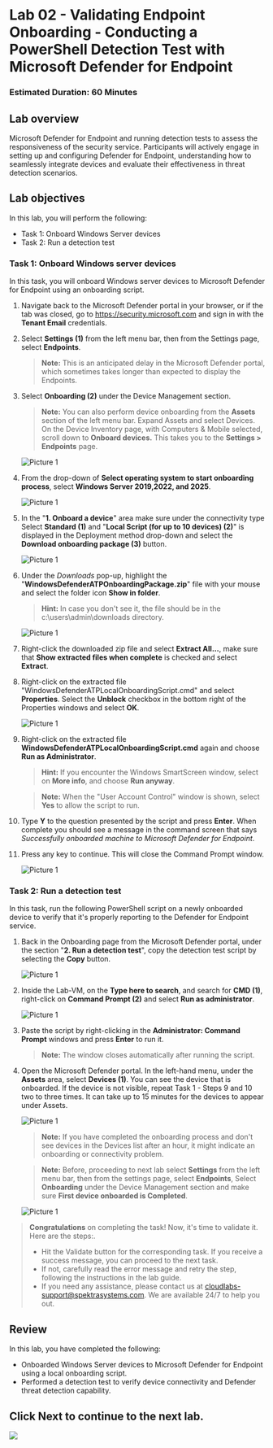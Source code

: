 # Lab 02 - Validating Endpoint Onboarding - Conducting a PowerShell Detection Test with Microsoft Defender for Endpoint

### Estimated Duration: 60 Minutes

## Lab overview

Microsoft Defender for Endpoint and running detection tests to assess the responsiveness of the security service. Participants will actively engage in setting up and configuring Defender for Endpoint, understanding how to seamlessly integrate devices and evaluate their effectiveness in threat detection scenarios.

## Lab objectives

In this lab, you will perform the following:

- Task 1: Onboard Windows Server devices 
- Task 2: Run a detection test

### Task 1: Onboard Windows server devices

In this task, you will onboard Windows server devices to Microsoft Defender for Endpoint using an onboarding script.

1. Navigate back to the Microsoft Defender portal in your browser, or if the tab was closed, go to https://security.microsoft.com and sign in with the **Tenant Email** credentials.

1. Select **Settings (1)** from the left menu bar, then from the Settings page, select **Endpoints**.

   >**Note:** This is an anticipated delay in the Microsoft Defender portal, which sometimes takes longer than expected to display the Endpoints.

1. Select **Onboarding (2)** under the Device Management section.

    >**Note:** You can also perform device onboarding from the **Assets** section of the left menu bar. Expand Assets and select Devices. On the Device Inventory page, with Computers & Mobile selected, scroll down to **Onboard devices.** This takes you to the **Settings > Endpoints** page.

   ![Picture 1](media/settings.png)

1. From the drop-down of **Select operating system to start onboarding process**, select **Windows Server 2019,2022, and 2025**.

   ![Picture 1](media/L2-T1-S4.png)

1. In the "**1. Onboard a device**" area make sure under the connectivity type Select **Standard (1)** and  "**Local Script (for up to 10 devices) (2)**" is displayed in the Deployment method drop-down and select the **Download onboarding package (3)** button. 

   ![Picture 1](media/L2-T1-S5.png)

1. Under the *Downloads* pop-up, highlight the "**WindowsDefenderATPOnboardingPackage.zip**" file with your mouse and select the folder icon **Show in folder**. 

    >**Hint:** In case you don't see it, the file should be in the c:\users\admin\downloads directory.
    
   ![Picture 1](media/showinfolder.png)

1. Right-click the downloaded zip file and select **Extract All...**, make sure that **Show extracted files when complete** is checked and select **Extract**.

1. Right-click on the extracted file "WindowsDefenderATPLocalOnboardingScript.cmd" and select **Properties**. Select the **Unblock** checkbox in the bottom right of the Properties windows and select **OK**.

   ![Picture 1](media/sc200-mod2-unblock.png)

1. Right-click on the extracted file **WindowsDefenderATPLocalOnboardingScript.cmd** again and choose **Run as Administrator**.  

    >**Hint:** If you encounter the Windows SmartScreen window, select on **More info**, and choose **Run anyway**. 

    >**Note:**  When the "User Account Control" window is shown, select **Yes** to allow the script to run.
    
1. Type **Y** to the question presented by the script and press **Enter**. When complete you should see a message in the command screen that says *Successfully onboarded machine to Microsoft Defender for Endpoint*.

1. Press any key to continue. This will close the Command Prompt window.

   ![Picture 1](media/SC-200-img25.png)

### Task 2: Run a detection test

In this task, run the following PowerShell script on a newly onboarded device to verify that it's properly reporting to the Defender for Endpoint service.

1. Back in the Onboarding page from the Microsoft Defender portal, under the section "**2. Run a detection test**", copy the detection test script by selecting the **Copy** button.  

   ![Picture 1](media/copy.png)

1. Inside the Lab-VM, on the **Type here to search**, and search for **CMD (1)**, right-click on **Command Prompt (2)** and select **Run as administrator**.

   ![Picture 1](media/cmd.png)

1. Paste the script by right-clicking in the **Administrator: Command Prompt** windows and press **Enter** to run it. 

    >**Note:** The window closes automatically after running the script.

1. Open the Microsoft Defender portal. In the left-hand menu, under the **Assets** area, select **Devices (1)**. You can see the device that is onboarded. If the device is not visible, repeat Task 1 - Steps 9 and 10 two to three times. It can take up to 15 minutes for the devices to appear under Assets.

   ![Picture 1](media/device1.png)

    >**Note:** If you have completed the onboarding process and don't see devices in the Devices list after an hour, it might indicate an onboarding or connectivity problem.

    >**Note:** Before, proceeding to next lab select **Settings** from the left menu bar, then from the settings page, select **Endpoints**, Select **Onboarding** under 
     the Device Management section and make sure **First device onboarded is Completed**.
    
     ![Picture 1](media/endpoint_lab21.png)

> **Congratulations** on completing the task! Now, it's time to validate it. Here are the steps:.
> - Hit the Validate button for the corresponding task. If you receive a success message, you can proceed to the next task. 
> - If not, carefully read the error message and retry the step, following the instructions in the lab guide.
> - If you need any assistance, please contact us at cloudlabs-support@spektrasystems.com. We are available 24/7 to help you out.
   
<validation step="f6505f87-21bb-4244-bc05-048c8875d90e" />

## Review

In this lab, you have completed the following:

- Onboarded Windows Server devices to Microsoft Defender for Endpoint using a local onboarding script.
- Performed a detection test to verify device connectivity and Defender threat detection capability.

## Click Next to continue to the next lab.

   ![](media/gs-ed-p_0.png)